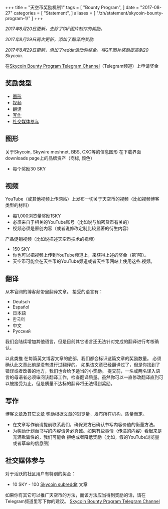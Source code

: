 +++
title = "天空币奖励机制1"
tags = [
    "Bounty Program",
]
date = "2017-08-27"
categories = [
    "Statement",
]
aliases = [
	"/zh/statement/skycoin-bounty-program-1/"
]
+++

*2017年8月20日更新，去除了GIF图片制作的奖励。*

*2017年8月29日再次更新，添加了翻译的奖励.*

*2017年8月29日更新，添加了reddit活动的奖金。将GIF图片奖励提高到20 Skycoin.*


在[Skycoin Bounty Program Telegram Channel](https://t.me/skycoinbounty)（Telegram频道）上申请奖金


## 奖励类型

<!-- MarkdownTOC autolink="true" bracket="round" -->

- [图形](#%E5%9B%BE%E5%BD%A2)
- [视频](#%E8%A7%86%E9%A2%91)
- [翻译](#%E7%BF%BB%E8%AF%91)
- [写作](#%E5%86%99%E4%BD%9C)
- [社交媒体参与](#%E7%A4%BE%E4%BA%A4%E5%AA%92%E4%BD%93%E5%8F%82%E4%B8%8E)

<!-- /MarkdownTOC -->

## 图形

关于Skycoin, Skywire meshnet, BBS, CXO等的信息图形
在下载界面downloads page上的品牌资产（商标, 颜色）

* 每个奖励30 SKY

## 视频

YouTube（或其他视频上传网站）上发布一切关于天空币的视频（比如视频博客类型的材料）

* 每1,000浏览量奖励1SKY
* 必须来自于相关的YouTube账号（比如说与加密货币有关的）
* 视频必须是原创内容（或者说修改定制比较显著的衍生内容）

产品促销视频（比如说描述天空币技术的视频）

* 150 SKY
* 你也可以把视频上传到YouTube频道上，来获得上述的奖金（第1项）。
* 天空币可能会在天空币的YouTube频道或者天空币网站上使用这些.视频。

## 翻译

从本官网的博客频带里翻译文章。
接受的语言有：

* Deutsch
* Español
* 日本語
* 한국어
* 中文
* Рyсский

我们会陆续增加其他语言，但是目前其它语言还无法针对完成的翻译进行考核确认。

以此类推
在每篇英文博客文章的底部，我们都会标识这篇文章的奖励数量。
必须确认此文章此前是没有进行过翻译的。
如果该文章已经翻译过了，但是你找到了错误或者改善的地方，我们也会给予适当的小奖励。
提交前，一名或两名译入语言的母语者必须审阅该翻译工作，检查翻译质量。虽然你可以一直修改翻译直到可以被接受为止，但是质量不达标的翻译将无法得到奖励。

## 写作

博客文章及其它文章
奖励根据文章的浏览量，发布所在机构，质量而定。

* 在文章写作前请提前联系我们，确保双方已确认书写内容价值的衡量方法。
* 为奖励计划而书写的内容请务必真诚。如果有些事情（传递的内容）看起来是充满欺骗性的，我们可能会
拒绝或者降低奖励（比如，假的YouTube浏览量或者草率的信息图）

## 社交媒体参与

对于活跃的社区用户有特别的奖金：

* 10 SKY - 100 [Skycoin subreddit](https://reddit.com/r/skycoinproject) 文章

如果你有其它可以推广天空币的方法，而该方法应当得到奖励的话，请在Telegram频道里写下你的建议。
[Skycoin Bounty Program Telegram Channel](https://t.me/skycoinbounty)
